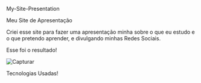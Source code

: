 My-Site-Presentation

Meu Site de Apresentação

Criei esse site para fazer uma apresentação minha sobre o que eu estudo e o que pretendo aprender, e divulgando minhas Redes Sociais.

Esse foi o resultado!

![Capturar](https://user-images.githubusercontent.com/67304312/92422778-ecc37200-f154-11ea-9458-42b17c3356cb.PNG)

Tecnologias Usadas!



